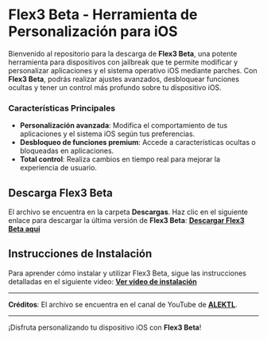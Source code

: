 # **Flex3 Beta - Herramienta de Personalización para iOS**

Bienvenido al repositorio para la descarga de **Flex3 Beta**, una potente herramienta para dispositivos con jailbreak que te permite modificar y personalizar aplicaciones y el sistema operativo iOS mediante parches. Con **Flex3 Beta**, podrás realizar ajustes avanzados, desbloquear funciones ocultas y tener un control más profundo sobre tu dispositivo iOS.

### **Características Principales**
- **Personalización avanzada**: Modifica el comportamiento de tus aplicaciones y el sistema iOS según tus preferencias.
- **Desbloqueo de funciones premium**: Accede a características ocultas o bloqueadas en aplicaciones.
- **Total control**: Realiza cambios en tiempo real para mejorar la experiencia de usuario.

## **Descarga Flex3 Beta**
El archivo se encuentra en la carpeta **Descargas**. Haz clic en el siguiente enlace para descargar la última versión de **Flex3 Beta**:
[**Descargar Flex3 Beta aquí**](https://github.com/23DEVV/Flex-3-Beta/releases/download/Flex/Flex3.Rootless.-.ALEKTL.zip)

## **Instrucciones de Instalación**
Para aprender cómo instalar y utilizar Flex3 Beta, sigue las instrucciones detalladas en el siguiente video:
[**Ver video de instalación**](https://youtu.be/TPVA254YSek?si=JYdj7yjSq-eX2UbC)

---

**Créditos**: El archivo se encuentra en el canal de YouTube de [**ALEKTL**](https://youtube.com/@alektl4323?si=CnSwwnVVFbnyqBGm).

---

¡Disfruta personalizando tu dispositivo iOS con **Flex3 Beta**!
